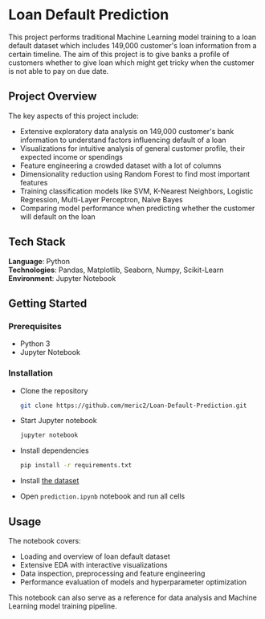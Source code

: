 # Loan Default Prediction

This project performs traditional Machine Learning model training to a loan default dataset which includes 149,000 customer's loan information from a certain timeline. The aim of this project is to give banks a profile of customers whether to give loan which might get tricky when the customer is not able to pay on due date.  

## Project Overview

The key aspects of this project include:

- Extensive exploratory data analysis on 149,000 customer's bank information to understand factors influencing default of a loan  
- Visualizations for intuitive analysis of general customer profile, their expected income or spendings     
- Feature engineering a crowded dataset with a lot of columns  
- Dimensionality reduction using Random Forest to find most important features  
- Training classification models like SVM, K-Nearest Neighbors, Logistic Regression, Multi-Layer Perceptron, Naive Bayes  
- Comparing model performance when predicting whether the customer will default on the loan    

## Tech Stack

**Language**: Python  
**Technologies**: Pandas, Matplotlib, Seaborn, Numpy, Scikit-Learn  
**Environment**: Jupyter Notebook  

## Getting Started  

### Prerequisites
- Python 3
- Jupyter Notebook

### Installation

- Clone the repository
  ```bash
  git clone https://github.com/meric2/Loan-Default-Prediction.git
  ```

- Start Jupyter notebook
  ```bash
  jupyter notebook
  ```

- Install dependencies
  ```bash
  pip install -r requirements.txt
  ```

- Install [the dataset](https://www.kaggle.com/datasets/yasserh/loan-default-dataset)
- Open `prediction.ipynb` notebook and run all cells  


## Usage

The notebook covers:

- Loading and overview of loan default dataset  
- Extensive EDA with interactive visualizations    
- Data inspection, preprocessing and feature engineering  
- Performance evaluation of models and hyperparameter optimization  

This notebook can also serve as a reference for data analysis and Machine Learning model training pipeline.  

